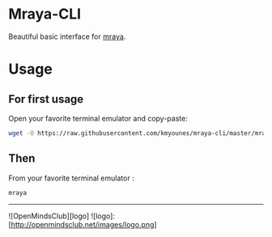 # Mraya-CLI
Beautiful basic interface for [mraya](https://github.com/kmyounes/mraya).

# Usage
## For first usage
Open your favorite terminal emulator  and copy-paste:
```bash
wget -O https://raw.githubusercontent.com/kmyounes/mraya-cli/master/mraya.sh | sudo bash
```
## Then 
From your favorite terminal emulator :
```bash 
mraya
```



------


![OpenMindsClub][logo]
![logo]: [http://openmindsclub.net/images/logo.png]
